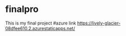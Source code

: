 # finalpro
This is my final project
#azure link https://lively-glacier-08dfee610.2.azurestaticapps.net/
